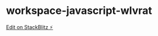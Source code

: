 # workspace-javascript-wlvrat

[Edit on StackBlitz ⚡️](https://stackblitz.com/edit/workspace-javascript-wlvrat)